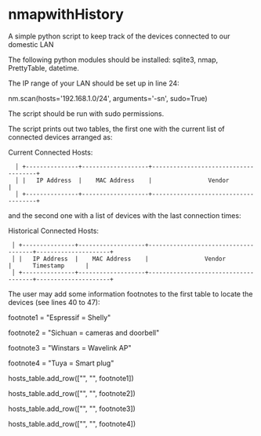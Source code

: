 # nmapwithHistory

A simple python script to keep track of the devices connected to our domestic LAN

The following python modules should be installed: sqlite3, nmap, PrettyTable, datetime.

The IP range of your LAN should be set up in line 24:

nm.scan(hosts='192.168.1.0/24', arguments='-sn', sudo=True)

The script should be run with sudo permissions.

The script prints out two tables, the first one with the current list of connected devices
arranged as:

Current Connected Hosts:

      │ +---------------+-------------------+-------------------------------------+
      │ |   IP Address  |    MAC Address    |                Vendor               |
      │ +---------------+-------------------+-------------------------------------+


and the second one with a list of devices with the last connection times:
 
 Historical Connected Hosts:
 
     │ +---------------+-------------------+-------------------------------------+---------------------+
     │ |   IP Address  |    MAC Address    |                Vendor               |      Timestamp      |
     │ +---------------+-------------------+-------------------------------------+---------------------+

The user may add some information footnotes to the first table to locate the devices (see lines 40 to 47):


     
  footnote1 = "Espressif = Shelly"

  footnote2 = "Sichuan = cameras and doorbell"
  
  footnote3 = "Winstars = Wavelink AP"
  
  footnote4 = "Tuya = Smart plug"
  
  hosts_table.add_row(["", "", footnote1]) 
  
  hosts_table.add_row(["", "", footnote2]) 
  
  hosts_table.add_row(["", "", footnote3]) 
  
  hosts_table.add_row(["", "", footnote4]) 

  
